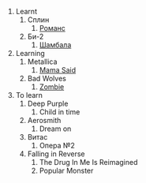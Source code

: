 1. Learnt
   1. Сплин
      1. [Романс](/texts/spleen/romance.md)
   1. Би-2
      1. [Шамбала](/texts/bi-2/shambala.md)
1. Learning
   1. Metallica
      1. [Mama Said](/texts/metallica/mama%20said.md)
   1. Bad Wolves
      1. [Zombie](/texts/bad%20wolves/zombie.md)
1. To learn
   1. Deep Purple
      1. Child in time
   1. Aerosmith
      1. Dream on
   1. Витас
      1. Опера №2
   1. Falling in Reverse
      1. The Drug In Me Is Reimagined
      1. Popular Monster
